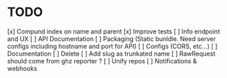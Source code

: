 # TODO

[x] Compund index on name and parent
[x] Improve tests
[ ] Info endpoint and UX
[ ] API Documentation
[ ] Packaging (Static bunldle. Need server configs including hostname and port for API)
[ ] Configs (CORS, etc...)
[ ] Documentation
[ ] Delete
[ ] Add slug as trunkated name
[ ] RawRequest should come from ghz reporter ?
[ ] Unify repos
[ ] Notifications & webhooks
